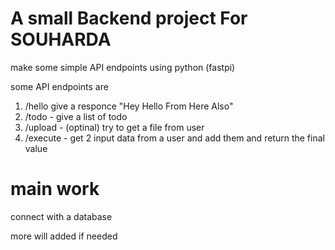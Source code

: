 # A small Backend project For SOUHARDA

make some simple API endpoints using python (fastpi)

some API endpoints are
1.   /hello
     give a responce "Hey Hello From Here Also"
2.   /todo -  give a list of todo
3.   /upload -  (optinal) try to get a file from user
4.   /execute - get 2 input data from a user and add them and return the final value 

# main work 

connect with a database 



more will added if needed

